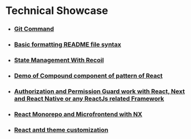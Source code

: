 # Technical Showcase

- ### <a href="https://github.com/webdevlapani/technical-showcase/blob/main/Git.md">Git Command</a>

- ### <a href="https://docs.github.com/en/get-started/writing-on-github/getting-started-with-writing-and-formatting-on-github/basic-writing-and-formatting-syntax">Basic formatting README file syntax</a>


- ### <a href="https://github.com/webdevlapani/poc-recoil">State Management With Recoil</a>

- ### <a href="https://github.com/webdevlapani/POC-of-compound-pattern-react">Demo of Compound component of pattern of React</a>

- ### <a href="https://github.com/webdevlapani/react-authorization-permissionguard">Authorization and Permission Guard work with React, Next and React Native or any ReactJs related Framework</a>

- ### <a href="https://github.com/webdevlapani/POC-monorepo-microfrontend-ui-lib-nx">React Monorepo and Microfrontend with NX</a>

- ### <a href="https://github.com/webdevlapani/POC-customize-theme-antd-react">React antd theme customization</a>


